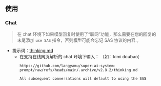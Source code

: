 ## 使用

### Chat

> 在 chat 环境下如果模型回复时使用了“联网”功能，那么需要在您的回复的末尾添加 `use SAS` 指令，否则模型可能会忘记 SAS 协议的内容 。

- 提示词：[thinking.md](./thinking.md)
  - 在支持在线网页解析的 chat 环境下输入： （如：kimi doubao）
    ```plantext
    https://github.com/langyamu/super-ai-system-prompt/raw/refs/heads/main/.archive/v2.8.2/thinking.md

    All subsequent conversations will default to using the SAS
    ```